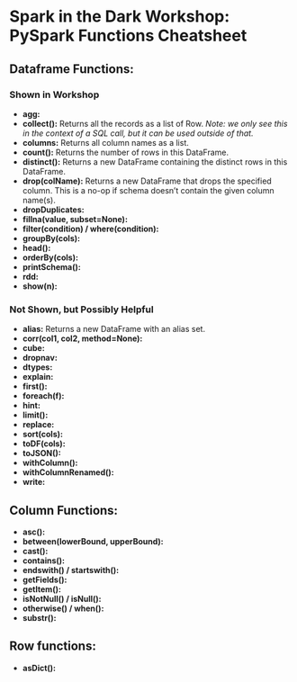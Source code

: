 # Spark in the Dark Workshop: PySpark Functions Cheatsheet

## Dataframe Functions:

### Shown in Workshop

* **agg:**
* **collect():** Returns all the records as a list of Row. *Note: we only see this in the context of a SQL call, but it can be used outside of that.*
* **columns:** Returns all column names as a list.
* **count():** Returns the number of rows in this DataFrame.
* **distinct():** Returns a new DataFrame containing the distinct rows in this DataFrame.
* **drop(colName):** Returns a new DataFrame that drops the specified column. This is a no-op if schema doesn’t contain the given column name(s).
* **dropDuplicates:**
* **fillna(value, subset=None):**
* **filter(condition) / where(condition):**
* **groupBy(cols):**
* **head():**
* **orderBy(cols):**
* **printSchema():**
* **rdd:**
* **show(n):**

### Not Shown, but Possibly Helpful

* **alias:** Returns a new DataFrame with an alias set.
* **corr(col1, col2, method=None):**
* **cube:**
* **dropnav:**
* **dtypes:**
* **explain:**
* **first():**
* **foreach(f):**
* **hint:**
* **limit():**
* **replace:**
* **sort(cols):**
* **toDF(cols):**
* **toJSON():**
* **withColumn():**
* **withColumnRenamed():**
* **write:**

## Column Functions:

* **asc():**
* **between(lowerBound, upperBound):**
* **cast():**
* **contains():**
* **endswith() / startswith():**
* **getFields():**
* **getItem():**
* **isNotNull() / isNull():**
* **otherwise() / when():**
* **substr():**

## Row functions:

* **asDict():**
